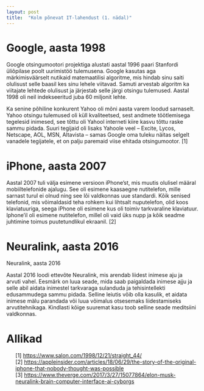```yaml
---
layout: post
title:  "Kolm põnevat IT-lahendust (1. nädal)"
---
```


# Google, aasta 1998

Google otsingumootori projektiga alustati aastal 1996 paari Stanfordi üliõpilase poolt uurimistöö tulemusena. Google kasutas aga märkimisväärselt nutikaid matemaatilisi algoritme, mis hindab sinu saiti olulisust selle baasil kes sinu lehele viitavad. Samuti arvestab algoritm ka viitajate lehtede olulisust ja järjestab selle järgi otsingu tulemused.
Aastal 1998 oli neil indekseeritud juba 60 miljonit lehte.

Ka senine põhiline konkurent Yahoo oli mõni aasta varem loodud sarnaselt. Yahoo otsingu tulemused oli küll kvaliteetsed, sest andmete töötlemisega tegelesid inimesed, see tõttu oli Yahool interneti kiire kasvu tõttu raske sammu pidada. Suuri tegijaid oli lisaks Yahoole veel – Excite, Lycos, Netscape, AOL, MSN, Altavista – samas Google oma tuleku näitas selgelt vanadele tegijatele, et on palju paremaid viise ehitada otsingumootor. [1]


# iPhone, aasta 2007

Aastal 2007 tuli välja esimene versioon iPhone’st, mis muutis olulisel määral mobiiltelefonide ajalugu. See oli esimene kaasaegne nutitelefon, mille sarnast turul ei olnud ning see lõi valdkonnas uue standardi. Kõik senised telefonid, mis võimaldasid teha rohkem kui lihtsalt nuputelefon, olid koos klaviatuuriga, seega iPhone oli esimene kus oli toimiv tarkvaraline klaviatuur. Iphone’il oli esimene nutitelefon, millel oli vaid üks nupp ja kõik seadme juhtimine toimus puutetundlikul ekraanil. [2]


# Neuralink, aasta 2016

Neuralink, aasta 2016

Aastal 2016 loodi ettevõte Neuralink, mis arendab liidest inimese aju ja arvuti vahel. Eesmärk on luua seade, mida saab paigaldada inimese ajju ja selle abil aidata inimestel tarkvaraga sulanduda ja tehisintellekti edusammudega sammu pidada. Selline leiutis võib olla kasulik, et aidata inimese mälu parandada või luua võimalus otsesemaks liidestamiseks arvutitehnikaga. Kindlasti kõige suuremat kasu toob selline seade meditsiini valdkonnas.


# Allikad

<ul style="list-style-type:none;">
  <li>
    [1] <a href="https://www.salon.com/1998/12/21/straight_44/">https://www.salon.com/1998/12/21/straight_44/</a>
  </li>
  <li>
    [2] <a href="https://appleinsider.com/articles/18/06/29/the-story-of-the-original-iphone-that-nobody-thought-was-possible">https://appleinsider.com/articles/18/06/29/the-story-of-the-original-iphone-that-nobody-thought-was-possible</a>
  </li>
  <li>
    [3] <a href="https://www.theverge.com/2017/3/27/15077864/elon-musk-neuralink-brain-computer-interface-ai-cyborgs">https://www.theverge.com/2017/3/27/15077864/elon-musk-neuralink-brain-computer-interface-ai-cyborgs</a>
  </li>
</ul>
